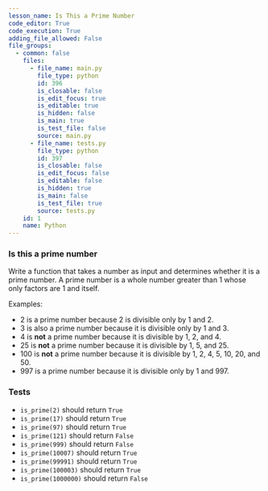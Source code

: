 ```yaml
---
lesson_name: Is This a Prime Number
code_editor: True
code_execution: True
adding_file_allowed: False
file_groups:
  - common: false
    files:
      - file_name: main.py
        file_type: python
        id: 396
        is_closable: false
        is_edit_focus: true
        is_editable: true
        is_hidden: false
        is_main: true
        is_test_file: false
        source: main.py
      - file_name: tests.py
        file_type: python
        id: 397
        is_closable: false
        is_edit_focus: false
        is_editable: false
        is_hidden: true
        is_main: false
        is_test_file: true
        source: tests.py
    id: 1
    name: Python
---
```


### Is this a prime number

Write a function that takes a number as input and determines whether it is a prime number. A prime number is a whole number greater than 1 whose only factors are 1 and itself.

Examples:

- 2 is a prime number because 2 is divisible only by 1 and 2.
- 3 is also a prime number because it is divisible only by 1 and 3.
- 4 is **not** a prime number because it is divisible by 1, 2, and 4.
- 25 is **not** a prime number because it is divisible by 1, 5, and 25.
- 100 is **not** a prime number because it is divisible by 1, 2, 4, 5, 10, 20, and 50.
- 997 is a prime number because it is divisible only by 1 and 997.

### Tests

<ul>
<li id="test-1"><code>is_prime(2)</code> should return <code>True</code></li>
<li id="test-2"><code>is_prime(17)</code> should return <code>True</code></li>
<li id="test-3"><code>is_prime(97)</code> should return <code>True</code></li>
<li id="test-4"><code>is_prime(121)</code> should return <code>False</code></li>
<li id="test-5"><code>is_prime(999)</code> should return <code>False</code></li>
<li id="test-6"><code>is_prime(10007)</code> should return <code>True</code></li>
<li id="test-7"><code>is_prime(99991)</code> should return <code>True</code></li>
<li id="test-8"><code>is_prime(100003)</code> should return <code>True</code></li>
<li id="test-9"><code>is_prime(1000000)</code> should return <code>False</code></li>
</ul>
